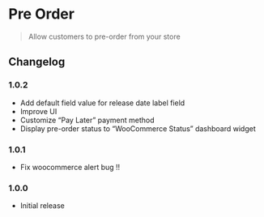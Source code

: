 # Pre Order

> Allow customers to pre-order from your store

## Changelog

### 1.0.2

- Add default field value for release date label field
- Improve UI
- Customize “Pay Later” payment method
- Display pre-order status to “WooCommerce Status” dashboard widget

### 1.0.1

- Fix woocommerce alert bug !!

### 1.0.0

- Initial release
